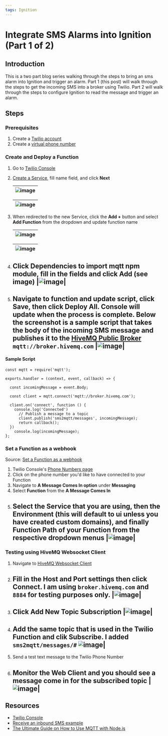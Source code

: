 ```yaml
---
tags: Ignition
---
```


# Integrate SMS Alarms into Ignition (Part 1 of 2)
## Introduction
This is a two part blog series walking through the steps to bring an sms alarm into Ignition and trigger an alarm. Part 1 (this post) will walk through the steps to get the incoming SMS into a broker using Twilio. Part 2 will walk through the steps to configure Ignition to read the message and trigger an alarm.

## Steps
### Prerequisites
1. Create a [Twilio account](https://www.twilio.com/try-twilio)
2. Create a [virtual phone number](https://www.twilio.com/docs/usage/tutorials/how-to-use-your-free-trial-account-namer)

### Create and Deploy a Function
1. Go to [Twilio Console](https://www.twilio.com/console/functions/overview)
2. [Create a Service](https://www.twilio.com/console/functions/overview/services), fill name field, and click **Next**

	|![image](https://github.com/user-attachments/assets/f862a478-0f86-4790-89c4-a2166ed07bd2)
	|-
  
  	|![image](https://github.com/user-attachments/assets/60e5548c-d44f-4443-81bf-e660ecc2d79f)
   	|-
   
4. When redirected to the new Service, click the **Add +** button and select **Add Function** from the dropdown and update function name

	|![image](https://github.com/user-attachments/assets/07458e62-e402-4d1b-8cef-6729f6a66b14)
	|-
   
	|![image](https://github.com/user-attachments/assets/39cd2618-a41b-406c-8b6f-9557b02c648b)
	|-
   
4. Click **Dependencies** to import mqtt npm module, fill in the fields and click **Add** (see image)
  |![image](https://github.com/user-attachments/assets/7dee8341-0567-41f5-b95a-89d656d098f6)|
   -
5. Navigate to function and update script, click **Save**, then click **Deploy All**. Console will update when the process is complete. Below the screenshot is a sample script that takes the body of the incoming SMS message and publishes it to the [HiveMQ Public Broker]([url](https://www.hivemq.com/mqtt/public-mqtt-broker/)) `mqtt://broker.hivemq.com` 
  |![image](https://github.com/user-attachments/assets/1ca1f9a3-0b92-469d-852e-37a91fad1713)|
   -

#### Sample Script
```
const mqtt = require('mqtt');

exports.handler = (context, event, callback) => {

  const incomingMessage = event.Body;

  const client = mqtt.connect('mqtt://broker.hivemq.com');

  client.on('connect', function () {
    console.log('Connected')
      // Publish a message to a topic
      client.publish('sms2mqtt/messages', incomingMessage);
      return callback();
  })
	console.log(incomingMessage);
};
```

### Set a Function as a webhook
Source: [Set a Function as a webhook](https://www.twilio.com/docs/serverless/functions-assets/quickstart/receive-sms#set-a-function-as-a-webhook)
1. Twilio Console's [Phone Numbers page](https://www.twilio.com/console/phone-numbers/incoming)
2. Click on the phone number you'd like to have connected to your Function
3. Navigate to **A Message Comes In option** under **Messaging**
4. Select **Function** from the **A Message Comes In**
5. Select the **Service** that you are using, then the **Environment** (this will default to ui unless you have created custom domains), and finally **Function Path** of your Function from the respective dropdown menus
   |![image](https://github.com/user-attachments/assets/16e80ef1-0675-4268-bd9b-b529d5bbeb8e)|
   -

### Testing using HiveMQ Websocket Client
1. Navigate to [HiveMQ Websocket Client](https://www.hivemq.com/demos/websocket-client/)
2. Fill in the **Host** and **Port** settings then click **Connect**. I am using `broker.hivemq.com` and `8884` for testing purposes only.
   |![image](https://github.com/user-attachments/assets/dc009228-c312-4b15-bc69-bfe7f1b6911a)|
   -
3. Click **Add New Topic Subscription**
   |![image](https://github.com/user-attachments/assets/124f1e99-ba5a-43d8-a53b-295b9882a704)|
   -
4. Add the same topic that is used in the Twilio Function and clik **Subscribe**. I added `sms2mqtt/messages/#`
   ![image](https://github.com/user-attachments/assets/886dbc51-dd0e-4114-8fcd-bca3e14dd406)|
   -
5. Send a test text message to the Twilio Phone Number
6. Monitor the Web Client and you should see a message come in for the subscribed topic
   |![image](https://github.com/user-attachments/assets/f551b8ad-5f89-46ea-b74c-db628e11048b)|
   -

## Resources
* [Twilio Console](https://www.twilio.com/console/functions/overview)
* [Receive an inbound SMS example](https://www.twilio.com/docs/serverless/functions-assets/quickstart/receive-sms)
* [The Ultimate Guide on How to Use MQTT with Node.js](https://www.hivemq.com/blog/ultimate-guide-on-how-to-use-mqtt-with-node-js/)
